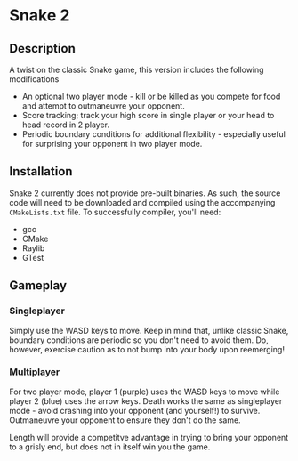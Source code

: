 # Snake 2 #
## Description ##
A twist on the classic Snake game, this version includes the following modifications

- An optional two player mode - kill or be killed as you compete for food and attempt to outmaneuvre your opponent.
- Score  tracking; track your high score in single player or your head to head record in 2 player.
- Periodic boundary conditions for additional flexibility - especially useful for surprising your opponent in two player mode.

## Installation ## 
Snake 2 currently does not provide pre-built binaries. As such, the source code will need to be downloaded and compiled using the accompanying `CMakeLists.txt` file. To successfully compiler, you'll need:

- gcc
- CMake
- Raylib
- GTest

## Gameplay ##
### Singleplayer ###
Simply use the WASD keys to move. Keep in mind that, unlike classic Snake, boundary conditions are periodic so you don't need to avoid them. Do, however, exercise caution as to not bump into your body upon reemerging!

### Multiplayer ###
For two player mode, player 1 (purple) uses the WASD keys to move while player 2 (blue) uses the arrow keys. Death works the same as singleplayer mode - avoid crashing into your opponent (and yourself!) to survive. Outmaneuvre your opponent to ensure they don't do the same. 

Length will provide a competitve advantage in trying to bring your opponent to a grisly end, but does not in itself win you the game.
